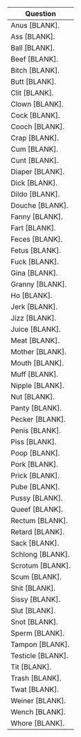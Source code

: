 Question |
--- |
Anus [BLANK]. |
Ass [BLANK]. |
Ball [BLANK]. |
Beef [BLANK]. |
Bitch [BLANK]. |
Butt [BLANK]. |
Clit [BLANK]. |
Clown [BLANK]. |
Cock [BLANK]. |
Cooch [BLANK]. |
Crap [BLANK]. |
Cum [BLANK]. |
Cunt [BLANK]. |
Diaper [BLANK]. |
Dick [BLANK]. |
Dildo [BLANK]. |
Douche [BLANK]. |
Fanny [BLANK]. |
Fart [BLANK]. |
Feces [BLANK]. |
Fetus [BLANK]. |
Fuck [BLANK]. |
Gina [BLANK]. |
Granny [BLANK]. |
Ho [BLANK]. |
Jerk [BLANK]. |
Jizz [BLANK]. |
Juice [BLANK]. |
Meat [BLANK]. |
Mother [BLANK]. |
Mouth [BLANK]. |
Muff [BLANK]. |
Nipple [BLANK]. |
Nut [BLANK]. |
Panty [BLANK]. |
Pecker [BLANK]. |
Penis [BLANK]. |
Piss [BLANK]. |
Poop [BLANK]. |
Pork [BLANK]. |
Prick [BLANK]. |
Pube [BLANK]. |
Pussy [BLANK]. |
Queef [BLANK]. |
Rectum [BLANK]. |
Retard [BLANK]. |
Sack [BLANK]. |
Schlong [BLANK]. |
Scrotum [BLANK]. |
Scum [BLANK]. |
Shit [BLANK]. |
Sissy [BLANK]. |
Slut [BLANK]. |
Snot [BLANK]. |
Sperm [BLANK]. |
Tampon [BLANK]. |
Testicle [BLANK]. |
Tit [BLANK]. |
Trash [BLANK]. |
Twat [BLANK]. |
Weiner [BLANK]. |
Wench [BLANK]. |
Whore [BLANK]. |
